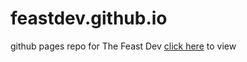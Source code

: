 # feastdev.github.io
github pages repo for The Feast Dev
[click here](https://feastdev.github.io) to view